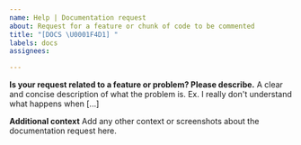 ```yaml
---
name: Help | Documentation request
about: Request for a feature or chunk of code to be commented
title: "[DOCS \U0001F4D1] "
labels: docs
assignees:

---
```


**Is your request related to a feature or problem? Please describe.**
A clear and concise description of what the problem is. Ex. I really don't understand what happens when [...]

**Additional context**
Add any other context or screenshots about the documentation request here.
